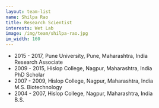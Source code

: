```yaml
---
layout: team-list
name: Shilpa Rao
title: Research Scientist
interests: Wet Lab
image: /img/team/shilpa-rao.jpg
im_width: 160
---
```

* 2015 - 2017, Pune University, Pune, Maharashtra, India   
Research Associate
* 2009 - 2015, Hislop College, Nagpur, Maharashtra, India   
PhD Scholar
* 2007 - 2009, Hislop College, Nagpur, Maharashtra, India      
M.S. Biotechnology
* 2004 - 2007, Hislop College, Nagpur, Maharashtra, India   
B.S.
